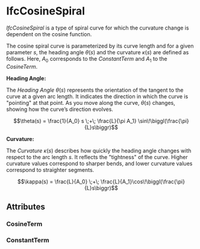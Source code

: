 # IfcCosineSpiral

*IfcCosineSpiral* is a type of spiral curve for which the curvature change is dependent on the cosine function.

The cosine spiral curve is parameterized by its curve length and for a given parameter $s$, the heading angle $\theta(s)$ and the curvature $\kappa(s)$ are defined as follows. Here, $A_0$ corresponds to the *ConstantTerm* and $A_1$ to the *CosineTerm*.

**Heading Angle:**

The *Heading Angle* $\theta(s)$ represents the orientation of the tangent to the curve at a given arc length. It indicates the direction in which the curve is "pointing" at that point. As you move along the curve, $\theta(s)$ changes, showing how the curve’s direction evolves.

$$\theta(s) = \frac{1}{A_0} s \;+\; \frac{L}{\pi A_1} \sin\!\biggl(\frac{\pi}{L}s\biggr)$$

**Curvature:**

The *Curvature* $\kappa(s)$ describes how quickly the heading angle changes with respect to the arc length $s$. It reflects the "tightness" of the curve. Higher curvature values correspond to sharper bends, and lower curvature values correspond to straighter segments.

$$\kappa(s) = \frac{L}{A_0} \;+\; \frac{L}{A_1}\cos\!\biggl(\frac{\pi}{L}s\biggr)$$

## Attributes

### CosineTerm

### ConstantTerm

